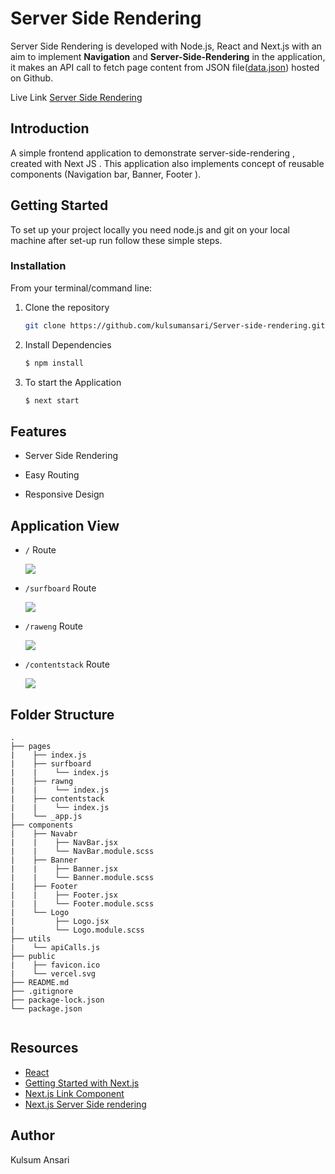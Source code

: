 # Server Side Rendering
 
Server Side Rendering is developed with Node.js, React and Next.js with an aim to implement **Navigation** and **Server-Side-Rendering** in the application, it makes an API call to fetch page content from JSON file([data.json](https://kulsumansari.github.io/webpage-data/companyData/data.json)) hosted on Github.

Live Link [Server Side Rendering](https://flamboyant-fermi-b45029.netlify.app)


## Introduction

A simple frontend application to demonstrate server-side-rendering , created with Next JS . This application also implements concept of reusable components (Navigation bar, Banner, Footer ).

## Getting Started

To set up your project locally you need node.js and git on your local machine after set-up run follow these simple steps.

### Installation

From your terminal/command line:

1. Clone the repository
   ```sh
   git clone https://github.com/kulsumansari/Server-side-rendering.git
   ```
2. Install Dependencies
   ```sh
   $ npm install
   ```
3. To start the Application
    ```sh
    $ next start
    ```
    
## Features

* Server Side Rendering

* Easy Routing

* Responsive Design


## Application View

* `/` Route

    ![](https://kulsumansari.github.io/webpage-data/companyData/ssr-ss.png)

* `/surfboard` Route

    ![](https://kulsumansari.github.io/webpage-data/companyData/surfboard-ss.png)

* `/raweng` Route

    ![](https://kulsumansari.github.io/webpage-data/companyData/raweng-ss.png)

* `/contentstack` Route

    ![](https://kulsumansari.github.io/webpage-data/companyData/cs-ss.png)
    


## Folder Structure
```
.
├── pages 
|    ├── index.js
|    ├── surfboard
|    |    └── index.js
|    ├── rawng
|    |    └── index.js
|    ├── contentstack
|    |    └── index.js
|    └── _app.js
├── components 
|    ├── Navabr
|    |    ├── NavBar.jsx
|    |    └── NavBar.module.scss
|    ├── Banner
|    |    ├── Banner.jsx
|    |    └── Banner.module.scss
|    ├── Footer
|    |    ├── Footer.jsx
|    |    └── Footer.module.scss
|    └── Logo
|         ├── Logo.jsx
|         └── Logo.module.scss
├── utils 
|    └── apiCalls.js
├── public 
|    ├── favicon.ico
|    └── vercel.svg
├── README.md
├── .gitignore
├── package-lock.json
└── package.json


```

## Resources
* [React](https://reactjs.org/docs/getting-started.html)
* [Getting Started with Next.js](https://nextjs.org/docs/getting-started)
* [Next.js Link Component](https://nextjs.org/learn/basics/navigate-between-pages/link-component)
* [Next.js Server Side rendering](https://nextjs.org/docs/basic-features/pages#server-side-rendering)

## Author

Kulsum Ansari
